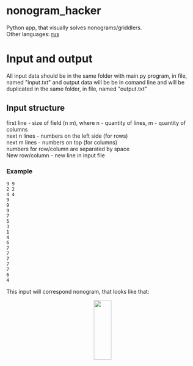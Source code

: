 # nonogram_hacker
Python app, that visually solves nonograms/griddlers. <br/>
Other languages: [rus](README.ru.md)
# Input and output
All input data should be in the same folder with main.py program, in file, named "input.txt"
and output data will be be in comand line and will be duplicated in the same folder, in file, named "output.txt"
## Input structure
first line - size of field (n m), where n - quantity of lines, m - quantity of columns <br/>
next n lines - numbers on the left side (for rows) <br/>
next m lines - numbers on top (for columns) <br/>
numbers for row/column are separated by space <br/>
New row/column - new line in input file <br/>
### Example
```
9 9
2 2
4 4
9
9
9
7
5
3
1
4
6
7
7
7
7
7
6
4
```
This input will correspond nonogram, that looks like that:
<p align="center"><img src="https://upload.wikimedia.org/wikipedia/ru/8/87/Step1.png" width="30%" height="20%"></p>
